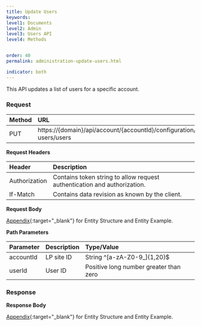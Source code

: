 ```yaml
---
title: Update Users
keywords:
level1: Documents
level2: Admin
level3: Users API
level4: Methods


order: 40
permalink: administration-update-users.html

indicator: both
---
```


This API updates a list of users for a specific account.

### Request

 |Method   |   URL  |
 |:--------  |:---  |
 |PUT|  https://{domain}/api/account/{accountId}/configuration/le-users/users  |

**Request Headers**

| Header     |    Description  |
| :------   |     :--------  |
 |Authorization | Contains token string to allow request authentication and authorization.|  
 |If-Match|  Contains data revision as known by the client.| Allows optimization of the backend, networking, and client resources utilization.  |

**Request Body**
 
[Appendix](administration-users-appendix.html){:target="_blank"} for Entity Structure and Entity Example.

**Path Parameters**

 |Parameter | Description | Type/Value |
| :------  |  :--------  |  :--------|
 |accountId  |LP site ID  | String ^[a-zA-Z0-9_]{1,20}$|
| userId|  User ID |  Positive long number greater than zero|

### Response

**Response Body**

[Appendix](administration-users-appendix.html){:target="_blank"} for Entity Structure and Entity Example.
